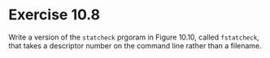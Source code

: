 # Exercise 10.8

Write a version of the `statcheck` prgoram in Figure 10.10, called `fstatcheck`, that takes
a descriptor number on the command line rather than a filename.
